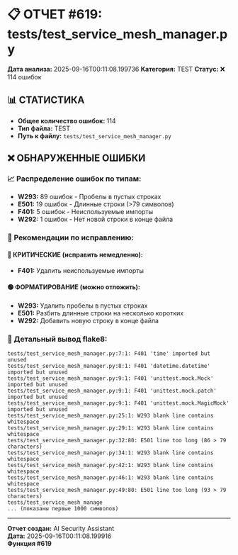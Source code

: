 # 📋 ОТЧЕТ #619: tests/test_service_mesh_manager.py

**Дата анализа:** 2025-09-16T00:11:08.199736
**Категория:** TEST
**Статус:** ❌ 114 ошибок

## 📊 СТАТИСТИКА

- **Общее количество ошибок:** 114
- **Тип файла:** TEST
- **Путь к файлу:** `tests/test_service_mesh_manager.py`

## ❌ ОБНАРУЖЕННЫЕ ОШИБКИ

### 📈 Распределение ошибок по типам:

- **W293:** 89 ошибок - Пробелы в пустых строках
- **E501:** 19 ошибок - Длинные строки (>79 символов)
- **F401:** 5 ошибок - Неиспользуемые импорты
- **W292:** 1 ошибок - Нет новой строки в конце файла

### 🎯 Рекомендации по исправлению:

#### 🔴 КРИТИЧЕСКИЕ (исправить немедленно):
- **F401:** Удалить неиспользуемые импорты

#### 🟢 ФОРМАТИРОВАНИЕ (можно отложить):
- **W293:** Удалить пробелы в пустых строках
- **E501:** Разбить длинные строки на несколько коротких
- **W292:** Добавить новую строку в конце файла

### 📝 Детальный вывод flake8:

```
tests/test_service_mesh_manager.py:7:1: F401 'time' imported but unused
tests/test_service_mesh_manager.py:8:1: F401 'datetime.datetime' imported but unused
tests/test_service_mesh_manager.py:9:1: F401 'unittest.mock.Mock' imported but unused
tests/test_service_mesh_manager.py:9:1: F401 'unittest.mock.patch' imported but unused
tests/test_service_mesh_manager.py:9:1: F401 'unittest.mock.MagicMock' imported but unused
tests/test_service_mesh_manager.py:25:1: W293 blank line contains whitespace
tests/test_service_mesh_manager.py:29:1: W293 blank line contains whitespace
tests/test_service_mesh_manager.py:32:80: E501 line too long (86 > 79 characters)
tests/test_service_mesh_manager.py:34:1: W293 blank line contains whitespace
tests/test_service_mesh_manager.py:42:1: W293 blank line contains whitespace
tests/test_service_mesh_manager.py:46:1: W293 blank line contains whitespace
tests/test_service_mesh_manager.py:49:80: E501 line too long (93 > 79 characters)
tests/test_service_mesh_manage
... (показаны первые 1000 символов)
```

---
**Отчет создан:** AI Security Assistant  
**Дата:** 2025-09-16T00:11:08.199916  
**Функция #619**
